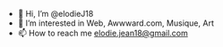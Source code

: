 - 👋 Hi, I’m @elodieJ18
- 👀 I’m interested in Web, Awwward.com, Musique, Art
- 📫 How to reach me elodie.jean18@gmail.com
